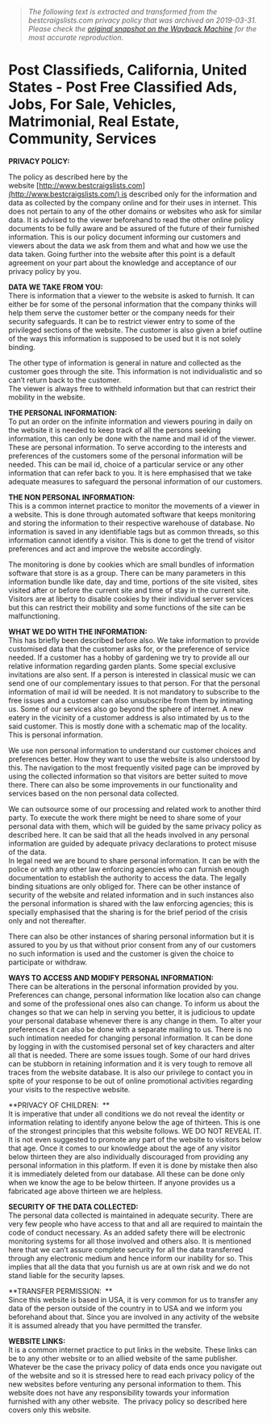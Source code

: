 > *The following text is extracted and transformed from the bestcraigslists.com privacy policy that was archived on 2019-03-31. Please check the [original snapshot on the Wayback Machine](https://web.archive.org/web/20190331073959id_/http%3A//www.bestcraigslists.com/index.php%3Fview%3Dpage%26pagename%3Dprivacy) for the most accurate reproduction.*

# Post Classifieds, California, United States - Post Free Classified Ads, Jobs, For Sale, Vehicles, Matrimonial, Real Estate, Community, Services

**PRIVACY POLICY:**

The policy as described here by the website [http://www.bestcraigslists.com](http://www.bestcraigslists.com/) is described only for the information and data as collected by the company online and for their uses in internet. This does not pertain to any of the other domains or websites who ask for similar data. It is advised to the viewer beforehand to read the other online policy documents to be fully aware and be assured of the future of their furnished information. This is our policy document informing our customers and viewers about the data we ask from them and what and how we use the data taken. Going further into the website after this point is a default agreement on your part about the knowledge and acceptance of our privacy policy by you.

**DATA WE TAKE FROM YOU:**  
There is information that a viewer to the website is asked to furnish. It can either be for some of the personal information that the company thinks will help them serve the customer better or the company needs for their security safeguards. It can be to restrict viewer entry to some of the privileged sections of the website. The customer is also given a brief outline of the ways this information is supposed to be used but it is not solely binding.

The other type of information is general in nature and collected as the customer goes through the site. This information is not individualistic and so can’t return back to the customer.  
The viewer is always free to withheld information but that can restrict their mobility in the website.

**THE PERSONAL INFORMATION:**  
To put an order on the infinite information and viewers pouring in daily on the website it is needed to keep track of all the persons seeking information, this can only be done with the name and mail id of the viewer. These are personal information. To serve according to the interests and preferences of the customers some of the personal information will be needed. This can be mail id, choice of a particular service or any other information that can refer back to you. It is here emphasised that we take adequate measures to safeguard the personal information of our customers.

**THE NON PERSONAL INFORMATION:**  
This is a common internet practice to monitor the movements of a viewer in a website. This is done through automated software that keeps monitoring and storing the information to their respective warehouse of database. No information is saved in any identifiable tags but as common threads, so this information cannot identify a visitor. This is done to get the trend of visitor preferences and act and improve the website accordingly. 

The monitoring is done by cookies which are small bundles of information software that store is as a group. There can be many parameters in this information bundle like date, day and time, portions of the site visited, sites visited after or before the current site and time of stay in the current site.  Visitors are at liberty to disable cookies by their individual server services but this can restrict their mobility and some functions of the site can be malfunctioning.

**WHAT WE DO WITH THE INFORMATION:**  
This has briefly been described before also. We take information to provide customised data that the customer asks for, or the preference of service needed. If a customer has a hobby of gardening we try to provide all our relative information regarding garden plants. Some special exclusive invitations are also sent. If a person is interested in classical music we can send one of our complementary issues to that person. For that the personal information of mail id will be needed. It is not mandatory to subscribe to the free issues and a customer can also unsubscribe from them by intimating us. Some of our services also go beyond the sphere of internet. A new eatery in the vicinity of a customer address is also intimated by us to the said customer. This is mostly done with a schematic map of the locality. This is personal information.

We use non personal information to understand our customer choices and preferences better. How they want to use the website is also understood by this. The navigation to the most frequently visited page can be improved by using the collected information so that visitors are better suited to move there. There can also be some improvements in our functionality and services based on the non personal data collected. 

We can outsource some of our processing and related work to another third party. To execute the work there might be need to share some of your personal data with them, which will be guided by the same privacy policy as described here. It can be said that all the heads involved in any personal information are guided by adequate privacy declarations to protect misuse of the data.  
In legal need we are bound to share personal information. It can be with the police or with any other law enforcing agencies who can furnish enough documentation to establish the authority to access the data. The legally binding situations are only obliged for. There can be other instance of security of the website and related information and in such instances also the personal information is shared with the law enforcing agencies; this is specially emphasised that the sharing is for the brief period of the crisis only and not thereafter.

There can also be other instances of sharing personal information but it is assured to you by us that without prior consent from any of our customers no such information is used and the customer is given the choice to participate or withdraw.

**WAYS TO ACCESS AND MODIFY PERSONAL INFORMATION:**  
There can be alterations in the personal information provided by you. Preferences can change, personal information like location also can change and some of the professional ones also can change. To inform us about the changes so that we can help in serving you better, it is judicious to update your personal database whenever there is any change in them. To alter your preferences it can also be done with a separate mailing to us. There is no such intimation needed for changing personal information. It can be done by logging in with the customised personal set of key characters and alter all that is needed. There are some issues tough. Some of our hard drives can be stubborn in retaining information and it is very tough to remove all traces from the website database. It is also our privilege to contact you in spite of your response to be out of online promotional activities regarding your visits to the respective website.

**PRIVACY OF CHILDREN:  **  
It is imperative that under all conditions we do not reveal the identity or information relating to identify anyone below the age of thirteen. This is one of the strongest principles that this website follows. WE DO NOT REVEAL IT. It is not even suggested to promote any part of the website to visitors below that age. Once it comes to our knowledge about the age of any visitor below thirteen they are also individually discouraged from providing any personal information in this platform. If even it is done by mistake then also it is immediately deleted from our database. All these can be done only when we know the age to be below thirteen. If anyone provides us a fabricated age above thirteen we are helpless.

**SECURITY OF THE DATA COLLECTED:**  
The personal data collected is maintained in adequate security. There are very few people who have access to that and all are required to maintain the code of conduct necessary. As an added safety there will be electronic monitoring systems for all those involved and others also. It is mentioned here that we can’t assure complete security for all the data transferred through any electronic medium and hence inform our inability for so. This implies that all the data that you furnish us are at own risk and we do not stand liable for the security lapses. 

**TRANSFER PERMISSION:  **  
Since this website is based in USA, it is very common for us to transfer any data of the person outside of the country in to USA and we inform you beforehand about that. Since you are involved in any activity of the website it is assumed already that you have permitted the transfer.

**WEBSITE LINKS:**  
It is a common internet practice to put links in the website. These links can be to any other website or to an allied website of the same publisher. Whatever be the case the privacy policy of data ends once you navigate out of the website and so it is stressed here to read each privacy policy of the new websites before venturing any personal information to them. This website does not have any responsibility towards your information furnished with any other website.  The privacy policy so described here covers only this website.
